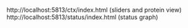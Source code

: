http://localhost:5813/ctx/index.html (sliders and protein view)
http://localhost:5813/status/index.html (status graph)
